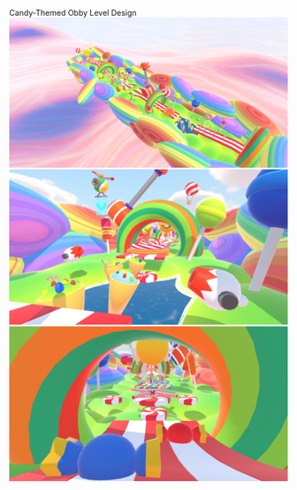 Candy-Themed Obby Level Design
![showcase](https://github.com/alnovikoff/obby-level-design/blob/main/imgs/showcase3.png)
![showcase](https://github.com/alnovikoff/obby-level-design/blob/main/imgs/showcase1.png)
![showcase](https://github.com/alnovikoff/obby-level-design/blob/main/imgs/showcase2.png)

